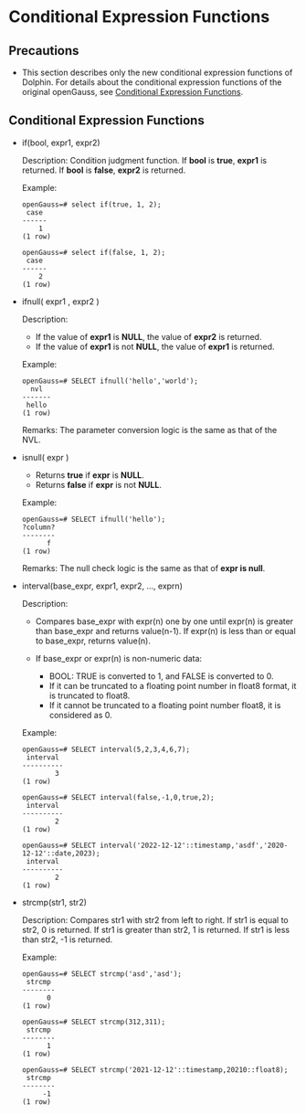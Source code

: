 # Conditional Expression Functions <a name="EN-US_TOPIC_0289900535"></a>

## Precautions <a name="en-us_topic_0283137529_en-us_topic_0237122159_en-us_topic_0059777895_s115556a9029e407ca47ff01fea8de0cb"></a>

-   This section describes only the new conditional expression functions of Dolphin. For details about the conditional expression functions of the original openGauss, see [Conditional Expression Functions](../SQLReference/conditional-expression-functions.md).

## Conditional Expression Functions<a name="en-us_topic_0283136903_en-us_topic_0237121986_en-us_topic_0059778809_s67706c61c09047c4bca384689f7f5c08"></a>

-   if\(bool, expr1, expr2\)

    Description: Condition judgment function. If **bool** is **true**, **expr1** is returned. If **bool** is **false**, **expr2** is returned.

    Example:

    ```
    openGauss=# select if(true, 1, 2);
     case
    ------
        1
    (1 row)
    ```
    ```
    openGauss=# select if(false, 1, 2);
     case
    ------
        2
    (1 row)
    ```

- ifnull\( expr1 , expr2 \)

  Description:

    -   If the value of **expr1** is **NULL**, the value of **expr2** is returned.
    -   If the value of **expr1** is not **NULL**, the value of **expr1** is returned.

  Example:

  ```
  openGauss=# SELECT ifnull('hello','world');
    nvl  
  -------
   hello
  (1 row)
  ```

  Remarks: The parameter conversion logic is the same as that of the NVL.

- isnull\( expr \)

    -   Returns **true** if **expr** is **NULL**.
    -   Returns **false** if **expr** is not **NULL**.

  Example:

  ```
  openGauss=# SELECT ifnull('hello');
  ?column?  
  --------
        f 
  (1 row)
  ```

  Remarks: The null check logic is the same as that of **expr is null**.

- interval(base_expr, expr1, expr2, ..., exprn)

  Description:

    - Compares base\_expr with expr(n) one by one until expr(n) is greater than base\_expr and returns value(n-1). If expr(n) is less than or equal to base\_expr, returns value(n).
    - If base\_expr or expr(n) is non-numeric data:

        - BOOL: TRUE is converted to 1, and FALSE is converted to 0.
        - If it can be truncated to a floating point number in float8 format, it is truncated to float8.
        - If it cannot be truncated to a floating point number float8, it is considered as 0.

  Example:

  ```
  openGauss=# SELECT interval(5,2,3,4,6,7);
   interval
  ----------
          3
  (1 row)
  ```

  ```
  openGauss=# SELECT interval(false,-1,0,true,2);
   interval
  ----------
          2
  (1 row)

  ```

  ```
  openGauss=# SELECT interval('2022-12-12'::timestamp,'asdf','2020-12-12'::date,2023);
   interval
  ----------
          2
  (1 row)
  ```



- strcmp(str1, str2)

  Description: Compares str1 with str2 from left to right. If str1 is equal to str2, 0 is returned. If str1 is greater than str2, 1 is returned. If str1 is less than str2, -1 is returned.

  Example:

  ```
  openGauss=# SELECT strcmp('asd','asd');
   strcmp 
  --------
        0
  (1 row)
  ```

  ```
  openGauss=# SELECT strcmp(312,311);
   strcmp 
  --------
        1
  (1 row)
  ```

  ```
  openGauss=# SELECT strcmp('2021-12-12'::timestamp,20210::float8);
   strcmp 
  --------
       -1
  (1 row)
  ```

  
